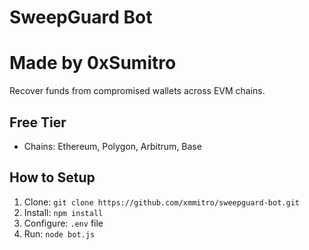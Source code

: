 # SweepGuard Bot
# Made by 0xSumitro

Recover funds from compromised wallets across EVM chains.

## Free Tier
- Chains: Ethereum, Polygon, Arbitrum, Base

## How to Setup
1. Clone: `git clone https://github.com/xmmitro/sweepguard-bot.git`
2. Install: `npm install`
3. Configure: `.env` file
4. Run: `node bot.js`
